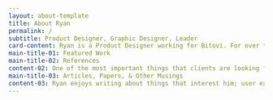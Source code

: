 ```yaml
---
layout: about-template
title: About Ryan
permalink: /
subtitle: Product Designer, Graphic Designer, Leader
card-content: Ryan is a Product Designer working for Bitovi. For over twenty years Ryan has been creating products with the user in mind. His passions are in the User Experience Process - research, understanding the user, developing product requirements, creating mockups and building prototypes, and iterating through documentation. He aims to understand and empathize with the needs, wants, and limitations of end-users to help create a better experience for that end-user.
main-title-01: Featured Work
main-title-02: References
content-02: One of the most important things that clients are looking for is trustworthyness. "Can this person know what they are doing and can do the work that they are saying they can?". Ryan has found that the best way to show ability and trust is through the voices of people he has worked with in the past.
main-title-03: Articles, Papers, & Other Musings
content-03: Ryan enjoys writing about things that interest him; user experience, graphic design, animation, etc.
---
```

